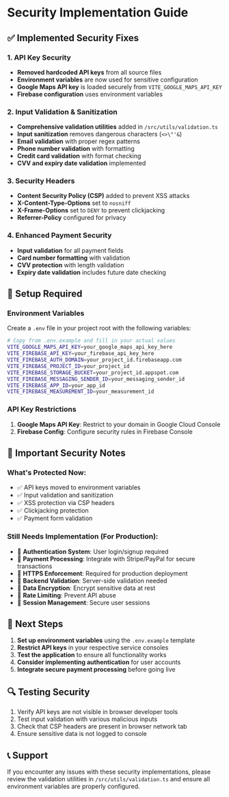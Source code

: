 # Security Implementation Guide

## ✅ Implemented Security Fixes

### 1. API Key Security
- **Removed hardcoded API keys** from all source files
- **Environment variables** are now used for sensitive configuration
- **Google Maps API key** is loaded securely from `VITE_GOOGLE_MAPS_API_KEY`
- **Firebase configuration** uses environment variables

### 2. Input Validation & Sanitization
- **Comprehensive validation utilities** added in `/src/utils/validation.ts`
- **Input sanitization** removes dangerous characters (`<>\"'&`)
- **Email validation** with proper regex patterns
- **Phone number validation** with formatting
- **Credit card validation** with format checking
- **CVV and expiry date validation** implemented

### 3. Security Headers
- **Content Security Policy (CSP)** added to prevent XSS attacks
- **X-Content-Type-Options** set to `nosniff`
- **X-Frame-Options** set to `DENY` to prevent clickjacking
- **Referrer-Policy** configured for privacy

### 4. Enhanced Payment Security
- **Input validation** for all payment fields
- **Card number formatting** with validation
- **CVV protection** with length validation
- **Expiry date validation** includes future date checking

## 🔧 Setup Required

### Environment Variables
Create a `.env` file in your project root with the following variables:

```bash
# Copy from .env.example and fill in your actual values
VITE_GOOGLE_MAPS_API_KEY=your_google_maps_api_key_here
VITE_FIREBASE_API_KEY=your_firebase_api_key_here
VITE_FIREBASE_AUTH_DOMAIN=your_project_id.firebaseapp.com
VITE_FIREBASE_PROJECT_ID=your_project_id
VITE_FIREBASE_STORAGE_BUCKET=your_project_id.appspot.com
VITE_FIREBASE_MESSAGING_SENDER_ID=your_messaging_sender_id
VITE_FIREBASE_APP_ID=your_app_id
VITE_FIREBASE_MEASUREMENT_ID=your_measurement_id
```

### API Key Restrictions
1. **Google Maps API Key**: Restrict to your domain in Google Cloud Console
2. **Firebase Config**: Configure security rules in Firebase Console

## 🚨 Important Security Notes

### What's Protected Now:
- ✅ API keys moved to environment variables
- ✅ Input validation and sanitization
- ✅ XSS protection via CSP headers
- ✅ Clickjacking protection
- ✅ Payment form validation

### Still Needs Implementation (For Production):
- 🔄 **Authentication System**: User login/signup required
- 🔄 **Payment Processing**: Integrate with Stripe/PayPal for secure transactions
- 🔄 **HTTPS Enforcement**: Required for production deployment
- 🔄 **Backend Validation**: Server-side validation needed
- 🔄 **Data Encryption**: Encrypt sensitive data at rest
- 🔄 **Rate Limiting**: Prevent API abuse
- 🔄 **Session Management**: Secure user sessions

## 📝 Next Steps

1. **Set up environment variables** using the `.env.example` template
2. **Restrict API keys** in your respective service consoles
3. **Test the application** to ensure all functionality works
4. **Consider implementing authentication** for user accounts
5. **Integrate secure payment processing** before going live

## 🔍 Testing Security

1. Verify API keys are not visible in browser developer tools
2. Test input validation with various malicious inputs
3. Check that CSP headers are present in browser network tab
4. Ensure sensitive data is not logged to console

## 📞 Support

If you encounter any issues with these security implementations, please review the validation utilities in `/src/utils/validation.ts` and ensure all environment variables are properly configured.